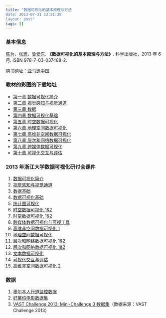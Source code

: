 ```yaml
---
title: "数据可视化的基本原理与方法
date: 2013-07-31 13:51:28
layout: post"
tags: []
---
```


### 基本信息

[陈为](http://www.cad.zju.edu.cn/home/chenwei/)，[张嵩](http://www.cse.msstate.edu/~szhang/)，[鲁爱东](http://coitweb.uncc.edu/~alu1/). **《数据可视化的基本原理与方法》**. 科学出版社，2013 年 6 月. ISBN 978-7-03-037488-2.

购书网址：[亚马逊中国](http://www.amazon.cn/%E6%95%B0%E6%8D%AE%E5%8F%AF%E8%A7%86%E5%8C%96%E7%9A%84%E5%9F%BA%E6%9C%AC%E5%8E%9F%E7%90%86%E4%B8%8E%E6%96%B9%E6%B3%95-%E9%99%88%E4%B8%BA/dp/B00DY1F7KA/ref=sr_1_1?ie=UTF8&qid=1374652009&sr=8-1&keywords=%E6%95%B0%E6%8D%AE%E5%8F%AF%E8%A7%86%E5%8C%96%E7%9A%84%E5%9F%BA%E6%9C%AC%E5%8E%9F%E7%90%86%E4%B8%8E%E6%96%B9%E6%B3%95)

### 教材的彩图的下载地址

-   [第一章 数据可视化简介](http://pan.baidu.com/share/link?shareid=3548534702&uk=3610345149)
-   [第二章 视觉感知与视觉通道](http://pan.baidu.com/share/link?shareid=3552084919&uk=3610345149)
-   [第三章 数据](http://pan.baidu.com/share/link?shareid=3550264525&uk=3610345149)
-   [第四章 数据可视化基础](http://pan.baidu.com/share/link?shareid=3549587599&uk=3610345149)
-   [第五章 时空数据可视化](http://pan.baidu.com/share/link?shareid=3549147435&uk=3610345149)
-   [第六章 地理空间数据可视化](http://pan.baidu.com/share/link?shareid=3551084439&uk=3610345149)
-   [第七章 高维非空间数据可视化](http://pan.baidu.com/share/link?shareid=3550640748&uk=3610345149)
-   [第八章 层次和网络数据可视化](http://pan.baidu.com/share/link?shareid=3552517374&uk=3610345149)
-   [第九章 跨媒体数据可视化](http://pan.baidu.com/share/link?shareid=3551541801&uk=3610345149)
-   [第十章 可视化交互与评估](http://pan.baidu.com/share/link?shareid=3549892524&uk=3610345149)

### 2013 年浙江大学数据可视化研讨会课件

1.  [数据可视化简介](http://pan.baidu.com/share/link?shareid=299987714&uk=3610345149)
2.  [视觉感知与视觉通道](http://pan.baidu.com/share/link?shareid=299181042&uk=3610345149)
3.  [数据基础](http://pan.baidu.com/share/link?shareid=298276123&uk=3610345149)
4.  [数据可视化基础](http://pan.baidu.com/share/link?shareid=296745003&uk=3610345149)
5.  [统计图可视化](http://pan.baidu.com/share/link?shareid=295694915&uk=3610345149)
6.  [时空数据可视化 1&2](http://pan.baidu.com/share/link?shareid=294772927&uk=3610345149)
7.  [时空数据可视化 1&2](http://pan.baidu.com/share/link?shareid=294772927&uk=3610345149)
8.  [跨媒体数据可视化与可视工具](http://pan.baidu.com/share/link?shareid=293989302&uk=3610345149)
9.  [高维非空间数据可视化 1](http://pan.baidu.com/share/link?shareid=293093676&uk=3610345149)
10. [地理空间数据可视化](http://pan.baidu.com/share/link?shareid=292187232&uk=3610345149)
11. [层次和网络数据可视化 1&2](http://pan.baidu.com/share/link?shareid=291360289&uk=3610345149)
12. [层次和网络数据可视化 1&2](http://pan.baidu.com/share/link?shareid=291360289&uk=3610345149)
13. [文本数据可视化](http://pan.baidu.com/share/link?shareid=290149223&uk=3610345149)
14. [可视化交互与评估](http://pan.baidu.com/share/link?shareid=1928021044&uk=3610345149)
15. [高维非空间数据可视化 2](http://pan.baidu.com/share/link?shareid=288082969&uk=3610345149)

### 数据

1. [墨尔本人行道监控数据](http://pan.baidu.com/share/link?shareid=3921572440&uk=3610345149)
2. [好莱坞电影数据集](http://pan.baidu.com/share/link?shareid=3925629793&uk=3610345149)
3. [VAST Challenge 2013: Mini-Challenge 3 数据集](http://pan.baidu.com/share/link?shareid=2028094950&uk=3610345149)（数据来源：VAST Challenge 2013）
